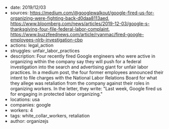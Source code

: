 - date: 2019/12/03
- sources: https://medium.com/@googlewalkout/google-fired-us-for-organizing-were-fighting-back-d0daa8113aed, https://www.bloomberg.com/news/articles/2019-12-03/google-s-thanksgiving-four-file-federal-labor-complaint, https://www.buzzfeednews.com/article/ryanmac/fired-google-employees-nlrb-investigation-cbp
- actions: legal_action
- struggles: unfair_labor_practices
- description: Four recently fired Google engineers who were active in organizing within the company say they will push for a federal investigation into the search and advertising giant for unfair labor practices. In a medium post, the four former employees announced their intent to file charges with the National Labor Relations Board for what they allege was retaliation from the company against their roles in organizing workers. In the letter, they write: "Last week, Google fired us for engaging in protected labor organizing."
- locations: usa
- companies: google
- workers: 4
- tags: white_collar_workers, retaliation
- author: organizejs
